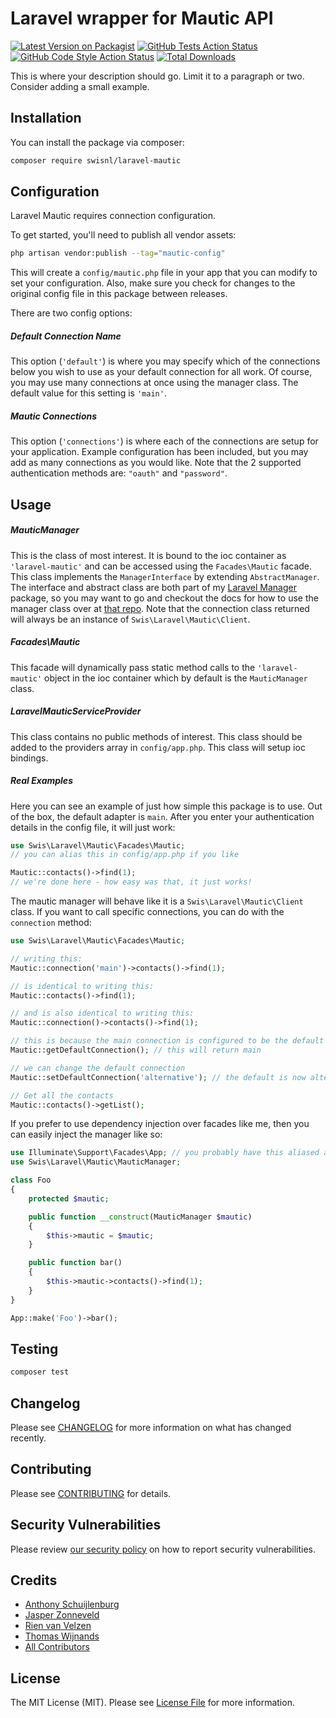 # Laravel wrapper for Mautic API

[![Latest Version on Packagist](https://img.shields.io/packagist/v/swisnl/laravel-mautic.svg?style=flat-square)](https://packagist.org/packages/swisnl/laravel-mautic)
[![GitHub Tests Action Status](https://img.shields.io/github/workflow/status/swisnl/laravel-mautic/run-tests?label=tests)](https://github.com/swisnl/laravel-mautic/actions?query=workflow%3Arun-tests+branch%3Amain)
[![GitHub Code Style Action Status](https://img.shields.io/github/workflow/status/swisnl/laravel-mautic/Fix%20PHP%20code%20style%20issues?label=code%20style)](https://github.com/swisnl/laravel-mautic/actions?query=workflow%3A"Fix+PHP+code+style+issues"+branch%3Amain)
[![Total Downloads](https://img.shields.io/packagist/dt/swisnl/laravel-mautic.svg?style=flat-square)](https://packagist.org/packages/swisnl/laravel-mautic)

This is where your description should go. Limit it to a paragraph or two. Consider adding a small example.

## Installation

You can install the package via composer:

```bash
composer require swisnl/laravel-mautic
```

## Configuration

Laravel Mautic requires connection configuration.

To get started, you'll need to publish all vendor assets:

```bash
php artisan vendor:publish --tag="mautic-config"
```

This will create a `config/mautic.php` file in your app that you can modify to set your configuration. Also, make sure you check for changes to the original config file in this package between releases.

There are two config options:

##### Default Connection Name

This option (`'default'`) is where you may specify which of the connections below you wish to use as your default connection for all work. Of course, you may use many connections at once using the manager class. The default value for this setting is `'main'`.

##### Mautic Connections

This option (`'connections'`) is where each of the connections are setup for your application. Example configuration has been included, but you may add as many connections as you would like. Note that the 2 supported authentication methods are: `"oauth"` and `"password"`.

## Usage

##### MauticManager

This is the class of most interest. It is bound to the ioc container as `'laravel-mautic'` and can be accessed using the `Facades\Mautic` facade. This class implements the `ManagerInterface` by extending `AbstractManager`. The interface and abstract class are both part of my [Laravel Manager](https://github.com/GrahamCampbell/Laravel-Manager) package, so you may want to go and checkout the docs for how to use the manager class over at [that repo](https://github.com/GrahamCampbell/Laravel-Manager#usage). Note that the connection class returned will always be an instance of `Swis\Laravel\Mautic\Client`.

##### Facades\Mautic

This facade will dynamically pass static method calls to the `'laravel-mautic'` object in the ioc container which by default is the `MauticManager` class.

##### LaravelMauticServiceProvider

This class contains no public methods of interest. This class should be added to the providers array in `config/app.php`. This class will setup ioc bindings.

##### Real Examples

Here you can see an example of just how simple this package is to use. Out of the box, the default adapter is `main`. After you enter your authentication details in the config file, it will just work:

```php
use Swis\Laravel\Mautic\Facades\Mautic;
// you can alias this in config/app.php if you like

Mautic::contacts()->find(1);
// we're done here - how easy was that, it just works!
```

The mautic manager will behave like it is a `Swis\Laravel\Mautic\Client` class. If you want to call specific connections, you can do with the `connection` method:

```php
use Swis\Laravel\Mautic\Facades\Mautic;

// writing this:
Mautic::connection('main')->contacts()->find(1);

// is identical to writing this:
Mautic::contacts()->find(1);

// and is also identical to writing this:
Mautic::connection()->contacts()->find(1);

// this is because the main connection is configured to be the default
Mautic::getDefaultConnection(); // this will return main

// we can change the default connection
Mautic::setDefaultConnection('alternative'); // the default is now alternative

// Get all the contacts
Mautic::contacts()->getList();
```

If you prefer to use dependency injection over facades like me, then you can easily inject the manager like so:

```php
use Illuminate\Support\Facades\App; // you probably have this aliased already
use Swis\Laravel\Mautic\MauticManager;

class Foo
{
    protected $mautic;

    public function __construct(MauticManager $mautic)
    {
        $this->mautic = $mautic;
    }

    public function bar()
    {
        $this->mautic->contacts()->find(1);
    }
}

App::make('Foo')->bar();
```

## Testing

```bash
composer test
```

## Changelog

Please see [CHANGELOG](CHANGELOG.md) for more information on what has changed recently.

## Contributing

Please see [CONTRIBUTING](CONTRIBUTING.md) for details.

## Security Vulnerabilities

Please review [our security policy](../../security/policy) on how to report security vulnerabilities.

## Credits

- [Anthony Schuijlenburg](https://github.com/AnthonySchuijlenburg)
- [Jasper Zonneveld](https://github.com/JaZo)
- [Rien van Velzen](https://github.com/Rocksheep)
- [Thomas Wijnands](https://github.com/tommie1001)
- [All Contributors](../../contributors)

## License

The MIT License (MIT). Please see [License File](LICENSE.md) for more information.
